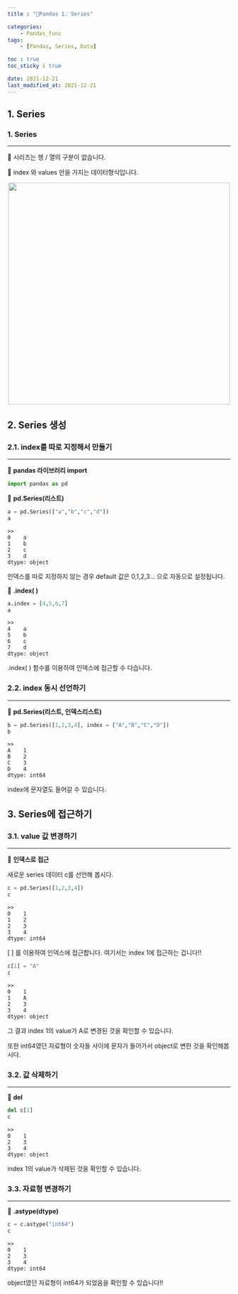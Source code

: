 ```yaml
---
title : "🌵Pandas 1. Series"

categories:
    - Pandas_func
tags:
    - [Pandas, Series, Data]

toc : true
toc_sticky : true

date: 2021-12-21
last_modified_at: 2021-12-21
---
```



## 1. Series

### 1. Series
* * *

🌵 시리즈는 행 / 열의 구분이 없습니다.  


🌵 index 와 values 만을 가지는 데이터형식입니다.  


<p align="center"><img src="https://user-images.githubusercontent.com/65170165/146926206-0957439e-07ce-47e6-987f-675b5e833f70.png" width="500" /></p>


## 2. Series 생성

### 2.1. index를 따로 지정해서 만들기  
* * *
🌵 <b>pandas 라이브러리 import</b>

```py
import pandas as pd
```  

🌵 <b>pd.Series(리스트)</b>

```py
a = pd.Series(["a","b","c","d"])
a
```
```
>> 
0    a
1    b
2    c
3    d
dtype: object
```  

인덱스를 따로 지정하지 않는 경우 default 값은 0,1,2,3... 으로 자동으로 설정됩니다.  


🌵 <b>.index( )</b>

```py
a.index = [4,5,6,7]
a
```
```
>> 
4    a
5    b
6    c
7    d
dtype: object
```  

.index( ) 함수를 이용하여 인덱스에 접근할 수 다습니다.


### 2.2. index 동시 선언하기
* * *


🌵 <b>pd.Series(리스트, 인덱스리스트)</b>

```py
b = pd.Series([1,2,3,4], index = ["A","B","C","D"])
b
```
```
>> 
A    1
B    2
C    3
D    4
dtype: int64
```  

index에 문자열도 들어갈 수 있습니다.


## 3. Series에 접근하기

### 3.1. value 값 변경하기
* * *

🌵 <b>인덱스로 접근</b>  

새로운 series 데이터 c를 선언해 봅시다.

```py
c = pd.Series([1,2,3,4])
c
```
```
>> 
0    1
1    2
2    3
3    4
dtype: int64
```  

[ ] 를 이용하여 인덱스에 접근합니다. 여기서는 index 1에 접근하는 겁니다!!
```py
c[1] = "A"
c
```
```
>> 
0    1
1    A
2    3
3    4
dtype: object
```  

그 결과 index 1의 value가 A로 변경된 것을 확인할 수 있습니다.  

또한 int64였던 자료형이 숫자들 사이에 문자가 들어가서 object로 변한 것을 확인해봅시다.


### 3.2. 값 삭제하기  
* * *

🌵 <b>del</b>

```py
del c[1]
c
```
```
>>
0    1
2    3
3    4
dtype: object
```  

index 1의 value가 삭제된 것을 확인할 수 있습니다.


### 3.3. 자료형 변경하기  
* * *

🌵 <b>.astype(dtype)</b>

```py
c = c.astype("int64")
c
```
```
>> 
0    1
2    3
3    4
dtype: int64
```  

object였던 자료형이 int64가 되었음을 확인할 수 있습니다!!
